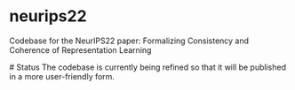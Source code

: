 # neurips22
Codebase for the NeurIPS22 paper: Formalizing Consistency and Coherence of Representation Learning

# Status
The codebase is currently being refined so that it will be published in a more user-friendly form.
